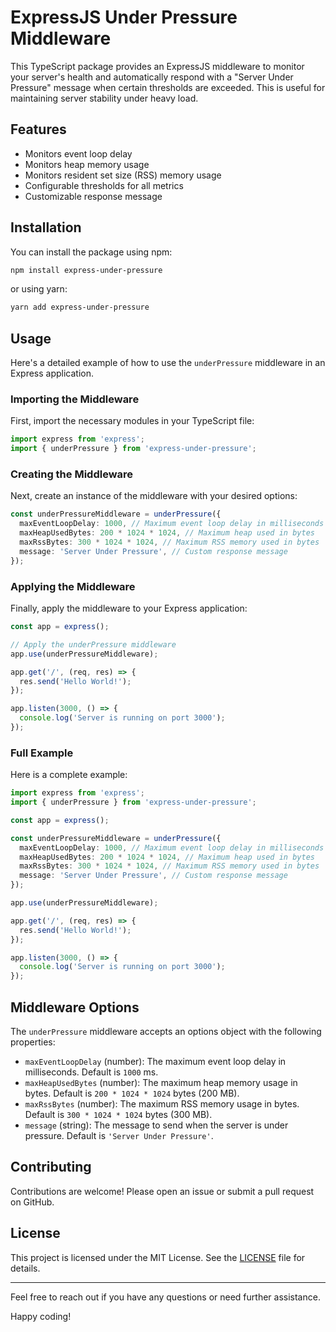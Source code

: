 # ExpressJS Under Pressure Middleware

This TypeScript package provides an ExpressJS middleware to monitor your server's health and automatically respond with a "Server Under Pressure" message when certain thresholds are exceeded. This is useful for maintaining server stability under heavy load.

## Features

- Monitors event loop delay
- Monitors heap memory usage
- Monitors resident set size (RSS) memory usage
- Configurable thresholds for all metrics
- Customizable response message

## Installation

You can install the package using npm:

```sh
npm install express-under-pressure
```

or using yarn:

```sh
yarn add express-under-pressure
```

## Usage

Here's a detailed example of how to use the `underPressure` middleware in an Express application.

### Importing the Middleware

First, import the necessary modules in your TypeScript file:

```typescript
import express from 'express';
import { underPressure } from 'express-under-pressure';
```

### Creating the Middleware

Next, create an instance of the middleware with your desired options:

```typescript
const underPressureMiddleware = underPressure({
  maxEventLoopDelay: 1000, // Maximum event loop delay in milliseconds
  maxHeapUsedBytes: 200 * 1024 * 1024, // Maximum heap used in bytes
  maxRssBytes: 300 * 1024 * 1024, // Maximum RSS memory used in bytes
  message: 'Server Under Pressure', // Custom response message
});
```

### Applying the Middleware

Finally, apply the middleware to your Express application:

```typescript
const app = express();

// Apply the underPressure middleware
app.use(underPressureMiddleware);

app.get('/', (req, res) => {
  res.send('Hello World!');
});

app.listen(3000, () => {
  console.log('Server is running on port 3000');
});
```

### Full Example

Here is a complete example:

```typescript
import express from 'express';
import { underPressure } from 'express-under-pressure';

const app = express();

const underPressureMiddleware = underPressure({
  maxEventLoopDelay: 1000, // Maximum event loop delay in milliseconds
  maxHeapUsedBytes: 200 * 1024 * 1024, // Maximum heap used in bytes
  maxRssBytes: 300 * 1024 * 1024, // Maximum RSS memory used in bytes
  message: 'Server Under Pressure', // Custom response message
});

app.use(underPressureMiddleware);

app.get('/', (req, res) => {
  res.send('Hello World!');
});

app.listen(3000, () => {
  console.log('Server is running on port 3000');
});
```

## Middleware Options

The `underPressure` middleware accepts an options object with the following properties:

- `maxEventLoopDelay` (number): The maximum event loop delay in milliseconds. Default is `1000` ms.
- `maxHeapUsedBytes` (number): The maximum heap memory usage in bytes. Default is `200 * 1024 * 1024` bytes (200 MB).
- `maxRssBytes` (number): The maximum RSS memory usage in bytes. Default is `300 * 1024 * 1024` bytes (300 MB).
- `message` (string): The message to send when the server is under pressure. Default is `'Server Under Pressure'`.

## Contributing

Contributions are welcome! Please open an issue or submit a pull request on GitHub.

## License

This project is licensed under the MIT License. See the [LICENSE](LICENSE) file for details.

---

Feel free to reach out if you have any questions or need further assistance.

Happy coding!
